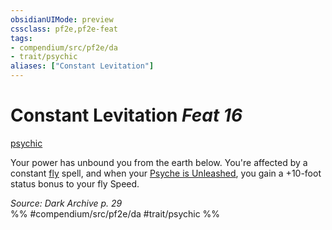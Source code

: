```yaml
---
obsidianUIMode: preview
cssclass: pf2e,pf2e-feat
tags:
- compendium/src/pf2e/da
- trait/psychic
aliases: ["Constant Levitation"]
---
```

# Constant Levitation  *Feat 16*  
[psychic](/rules/traits/psychic-da.md)  


Your power has unbound you from the earth below. You're affected by a constant [fly](/compendium/spells/fly.md) spell, and when your [Psyche is Unleashed](/rules/actions/unleash-psyche-da.md), you gain a +10-foot status bonus to your fly Speed.

*Source: Dark Archive p. 29*  
%% #compendium/src/pf2e/da #trait/psychic %%